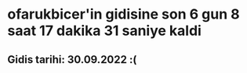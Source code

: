 # ofarukbicer'in gidisine son 6 gun 8 saat 17 dakika 31 saniye kaldi

## Gidis tarihi: 30.09.2022 :(